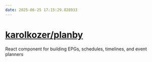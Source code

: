 ```yaml
---
date: 2025-06-25 17:15:29.828933
---
```


# [karolkozer/planby](https://github.com/karolkozer/planby)

React component for building EPGs, schedules, timelines, and event planners